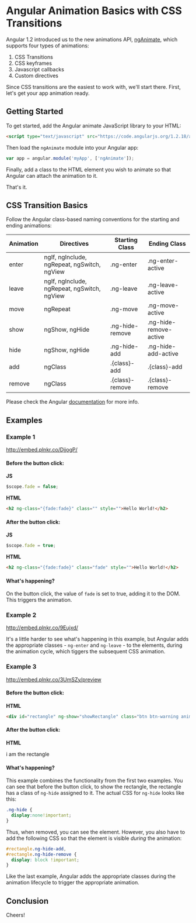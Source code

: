 # Angular Animation Basics with CSS Transitions

Angular 1.2 introduced us to the new animations API, [ngAnimate](https://docs.angularjs.org/api/ngAnimate), which supports four types of animations:

1. CSS Transitions
1. CSS keyframes
1. Javascript callbacks
1. Custom directives

Since CSS transitions are the easiest to work with, we'll start there. First, let's get your app animation ready.

## Getting Started

To get started, add the Angular animate JavaScript library to your HTML:

```html
<script type="text/javascript" src="https://code.angularjs.org/1.2.18/angular-animate.min.js"></script>
```

Then load the `ngAnimate` module into your Angular app:

```javascript
var app = angular.module('myApp', ['ngAnimate']);
```

Finally, add a class to the HTML element you wish to animate so that Angular can attach the animation to it.

That's it.

## CSS Transition Basics

Follow the Angular class-based naming conventions for the starting and ending animations:

| Animation | Directives                                  | Starting Class   | Ending Class           |
|-----------|---------------------------------------------|------------------|------------------------|
| enter     | ngIf, ngInclude, ngRepeat, ngSwitch, ngView | .ng-enter        | .ng-enter-active       |
| leave     | ngIf, ngInclude, ngRepeat, ngSwitch, ngView | .ng-leave        | .ng-leave-active       |
| move      | ngRepeat                                    | .ng-move         | .ng-move-active        |
| show      | ngShow, ngHide                              | .ng-hide-remove  | .ng-hide-remove-active |
| hide      | ngShow, ngHide                              | .ng-hide-add     | .ng-hide-add-active    |
| add       | ngClass                                     | .{class}-add     | .{class}-add           |
| remove    | ngClass                                     | .{class}-remove  | .{class}-remove        |

Please check the Angular [documentation](https://docs.angularjs.org/guide/animations) for more info.

## Examples

### Example 1

http://embed.plnkr.co/DjjogP/

#### Before the button click:

**JS**

```javascript
$scope.fade = false;
```

**HTML**

```html
<h2 ng-class="{fade:fade}" class="" style="">Hello World!</h2>
```

#### After the button click:

**JS**

```javascript
$scope.fade = true;
````

**HTML**

```html
<h2 ng-class="{fade:fade}" class="fade" style="">Hello World!</h2>
```

#### What's happening?

On the button click, the value of `fade` is set to true, adding it to the DOM. This triggers the animation.

### Example 2

http://embed.plnkr.co/9Eujxd/

It's a little harder to see what's happening in this example, but Angular adds the appropriate classes - `ng-enter` and `ng-leave` - to the elements, during the animation cycle, which tiggers the subsequent CSS animation.

### Example 3

http://embed.plnkr.co/3UmSZy/preview

#### Before the button click:

**HTML**

```html
<div id="rectangle" ng-show="showRectangle" class="btn btn-warning animate-rectangle ng-hide" ng-class="{ extra: extraClass }" style="">i am the rectangle</div>
```

#### After the button click:

**HTML**

<div id="rectangle" ng-show="showRectangle" class="btn btn-warning animate-rectangle" ng-class="{ extra: extraClass }" style="">i am the rectangle</div>


#### What's happening?

This example combines the functionality from the first two examples. You can see that before the button click, to show the rectangle, the rectangle has a class of `ng-hide` assigned to it. The actual CSS for `ng-hide` looks like this:

```css
.ng-hide {
  display:none!important;
}
```

Thus, when removed, you can see the element. However, you also have to add the following CSS so that the element is visible *during* the animation:

```css
#rectangle.ng-hide-add,
#rectangle.ng-hide-remove {
  display: block !important;
}
```

Like the last example, Angular adds the appropriate classes during the animation lifecycle to trigger the appropriate animation.

## Conclusion

Cheers!